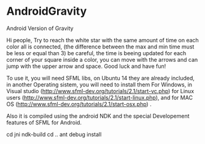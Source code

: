 AndroidGravity
==============

Android Version of Gravity

Hi people, Try to reach the white star with the same amount of time on each color all is connected, 
(the difference between the max and min time must be less or equal than 3) be careful, 
the time is beeing updated for each corner of your square inside a color, 
you can move with the arrows and can jump with the upper arrow and space. 
Good luck and have fun!


To use it, you will need SFML libs, 
on Ubuntu 14 they are already included, in another Operating sistem, 
you will need to install them For Windows, in Visual studio (http://www.sfml-dev.org/tutorials/2.1/start-vc.php) 
for Linux users (http://www.sfml-dev.org/tutorials/2.1/start-linux.php), 
and for MAC OS (http://www.sfml-dev.org/tutorials/2.1/start-osx.php) .

Also it is compiled using the android NDK and the special Developement features of SFML for Android.


cd jni
ndk-build
cd ..
ant debug install
